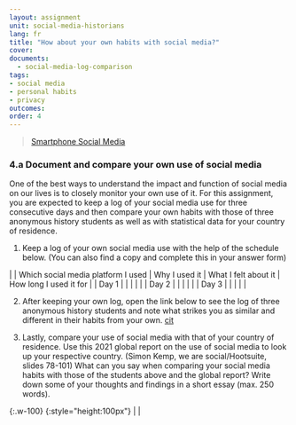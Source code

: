 ```yaml
---
layout: assignment
unit: social-media-historians
lang: fr
title: "How about your own habits with social media?"
cover:
documents:
  - social-media-log-comparison
tags:
- social media
- personal habits
- privacy
outcomes:
order: 4
---
```


<blockquote class="imgur-embed-pub" lang="en" data-id="dqSRAaT"  ><a href="//imgur.com/dqSRAaT" class="toto">Smartphone Social Media</a></blockquote><script async src="//s.imgur.com/min/embed.js" charset="utf-8"></script>

<!-- more -->
<!-- briefing-student -->

### 4.a Document and compare your own use of social media
<!-- section-contents -->
One of the best ways to understand the impact and function of social media on our lives is to closely monitor your own use of it. For this assignment, you are expected to keep a log of your social media use for three consecutive days and then compare your own habits with those of three anonymous history students as well as with statistical data for your country of residence.

1. Keep a log of your own social media use with the help of the schedule below. (You can also find a copy and complete this in your answer form)

| | Which social media platform I used | Why I used it | What I felt about it | How long I used it for |
| Day&nbsp;1 | | | | |
| Day&nbsp;2 | | | | |
| Day&nbsp;3 | | | | |

2. After keeping your own log, open the link below to see the log of three  anonymous history students and note what strikes you as similar and different in their habits from your own.
[cit](social-media-log-comparison)

3. Lastly, compare your use of social media with that of your country of residence. Use this 2021 global report on the use of social media to look up your respective country. (Simon Kemp, we are social/Hootsuite, slides 78-101)
What can you say when comparing your social media habits with those of the students above and the global report? Write down some of your thoughts and findings in a short essay (max. 250 words).

{:.w-100}
{:style="height:100px"}
| |


<!-- briefing-teacher -->
